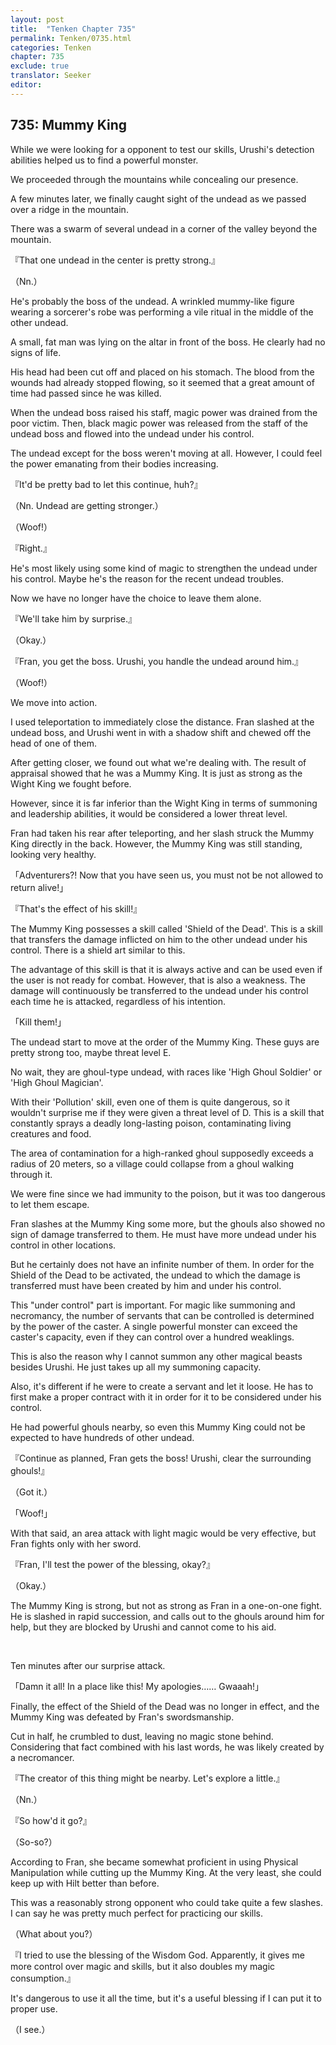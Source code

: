 ```yaml
---
layout: post
title:  "Tenken Chapter 735"
permalink: Tenken/0735.html
categories: Tenken
chapter: 735
exclude: true
translator: Seeker
editor: 
---
```

<h2 id="ch735">735: Mummy King</h2>

<p>While we were looking for a opponent to test our skills, Urushi's detection abilities helped us to find a powerful monster.</p>

<p>We proceeded through the mountains while concealing our presence.</p>

<p>A few minutes later, we finally caught sight of the undead as we passed over a ridge in the mountain.</p>

<p>There was a swarm of several undead in a corner of the valley beyond the mountain.</p>

<p>『That one undead in the center is pretty strong.』</p>
<p>（Nn.）</p>

<p>He's probably the boss of the undead. A wrinkled mummy-like figure wearing a sorcerer's robe was performing a vile ritual in the middle of the other undead.</p>

<p>A small, fat man was lying on the altar in front of the boss. He clearly had no signs of life.</p>

<p>His head had been cut off and placed on his stomach. The blood from the wounds had already stopped flowing, so it seemed that a great amount of time had passed since he was killed.</p>

<p>When the undead boss raised his staff, magic power was drained from the poor victim. Then, black magic power was released from the staff of the undead boss and flowed into the undead under his control.</p>

<p>The undead except for the boss weren't moving at all. However, I could feel the power emanating from their bodies increasing.</p>

<p>『It'd be pretty bad to let this continue, huh?』</p>
<p>（Nn. Undead are getting stronger.）</p>
<p>（Woof!）</p>
<p>『Right.』</p>

<p>He's most likely using some kind of magic to strengthen the undead under his control. Maybe he's the reason for the recent undead troubles.</p>

<p>Now we have no longer have the choice to leave them alone.</p>

<p>『We'll take him by surprise.』</p>
<p>（Okay.）</p>
<p>『Fran, you get the boss. Urushi, you handle the undead around him.』</p>
<p>（Woof!）</p>

<p>We move into action.</p>

<p>I used teleportation to immediately close the distance. Fran slashed at the undead boss, and Urushi went in with a shadow shift and chewed off the head of one of them.</p>

<p>After getting closer, we found out what we're dealing with. The result of appraisal showed that he was a Mummy King. It is just as strong as the Wight King we fought before.</p>

<p>However, since it is far inferior than the Wight King in terms of summoning and leadership abilities, it would be considered a lower threat level.</p>

<p>Fran had taken his rear after teleporting, and her slash struck the Mummy King directly in the back. However, the Mummy King was still standing, looking very healthy.</p>

<p>「Adventurers?! Now that you have seen us, you must not be not allowed to return alive!」</p>
<p>『That's the effect of his skill!』</p>

<p>The Mummy King possesses a skill called 'Shield of the Dead'. This is a skill that transfers the damage inflicted on him to the other undead under his control. There is a shield art similar to this.</p>

<p>The advantage of this skill is that it is always active and can be used even if the user is not ready for combat. However, that is also a weakness. The damage will continuously be transferred to the undead under his control each time he is attacked, regardless of his intention.</p>

<p>「Kill them!」</p>

<p>The undead start to move at the order of the Mummy King. These guys are pretty strong too, maybe threat level E.</p>

<p>No wait, they are ghoul-type undead, with races like 'High Ghoul Soldier' or 'High Ghoul Magician'.</p>

<p>With their 'Pollution' skill, even one of them is quite dangerous, so it wouldn't surprise me if they were given a threat level of D. This is a skill that constantly sprays a deadly long-lasting poison, contaminating living creatures and food.</p>

<p>The area of contamination for a high-ranked ghoul supposedly exceeds a radius of 20 meters, so a village could collapse from a ghoul walking through it.</p>

<p>We were fine since we had immunity to the poison, but it was too dangerous to let them escape.</p>

<p>Fran slashes at the Mummy King some more, but the ghouls also showed no sign of damage transferred to them. He must have more undead under his control in other locations.</p>

<p>But he certainly does not have an infinite number of them. In order for the Shield of the Dead to be activated, the undead to which the damage is transferred must have been created by him and under his control.</p>

<p>This "under control" part is important. For magic like summoning and necromancy, the number of servants that can be controlled is determined by the power of the caster. A single powerful monster can exceed the caster's capacity, even if they can control over a hundred weaklings.</p>

<p>This is also the reason why I cannot summon any other magical beasts besides Urushi. He just takes up all my summoning capacity.</p>

<p>Also, it's different if he were to create a servant and let it loose. He has to first make a proper contract with it in order for it to be considered under his control.</p>

<p>He had powerful ghouls nearby, so even this Mummy King could not be expected to have hundreds of other undead.</p>

<p>『Continue as planned, Fran gets the boss! Urushi, clear the surrounding ghouls!』</p>
<p>（Got it.）</p>
<p>「Woof!」</p>

<p>With that said, an area attack with light magic would be very effective, but Fran fights only with her sword.</p>

<p>『Fran, I'll test the power of the blessing, okay?』</p>
<p>（Okay.）</p>

<p>The Mummy King is strong, but not as strong as Fran in a one-on-one fight. He is slashed in rapid succession, and calls out to the ghouls around him for help, but they are blocked by Urushi and cannot come to his aid.</p>

 <br>
<p>Ten minutes after our surprise attack.</p>

<p>「Damn it all! In a place like this! My apologies…… Gwaaah!」</p>

<p>Finally, the effect of the Shield of the Dead was no longer in effect, and the Mummy King was defeated by Fran's swordsmanship.</p>
 
<p>Cut in half, he crumbled to dust, leaving no magic stone behind. Considering that fact combined with his last words, he was likely created by a necromancer.</p>

<p>『The creator of this thing might be nearby. Let's explore a little.』</p>
<p>（Nn.）</p>
<p>『So how'd it go?』</p>
<p>（So-so?）</p>

<p>According to Fran, she became somewhat proficient in using Physical Manipulation while cutting up the Mummy King. At the very least, she could keep up with Hilt better than before.</p>

<p>This was a reasonably strong opponent who could take quite a few slashes. I can say he was pretty much perfect for practicing our skills.</p>

<p>（What about you?）</p>
<p>『I tried to use the blessing of the Wisdom God. Apparently, it gives me more control over magic and skills, but it also doubles my magic consumption.』</p>

<p>It's dangerous to use it all the time, but it's a useful blessing if I can put it to proper use.</p>

<p>（I see.）</p>














